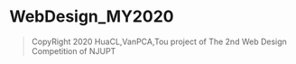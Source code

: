 # WebDesign_MY2020

> CopyRight 2020 HuaCL,VanPCA,Tou
> project of The 2nd Web Design Competition of NJUPT
